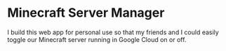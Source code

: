 # Minecraft Server Manager

I build this web app for personal use so that my friends and I could easily toggle our Minecraft server running in Google Cloud on or off.
